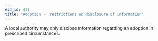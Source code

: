 ```yaml
---
esd_id: 431
title: "Adoption -  restrictions on disclosure of information"
---
```


A local authority may only disclose information regarding an adoption in prescribed circumstances.

